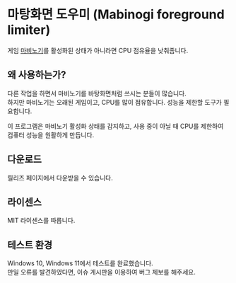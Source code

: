 # 마탕화면 도우미 (Mabinogi foreground limiter)

게임 [마비노기](https://mabinogi.nexon.com)를 활성화된 상태가 아니라면 CPU 점유율을 낮춰줍니다.

## 왜 사용하는가?

다른 작업을 하면서 마비노기를 바탕화면처럼 쓰시는 분들이 많습니다.  
하지만 마비노기는 오래된 게임이고, CPU를 많이 점유합니다. 성능을 제한할 도구가 필요합니다.

이 프로그램은 마비노기 활성화 상태를 감지하고, 사용 중이 아닐 때 CPU를 제한하여 컴퓨터 성능을 원활하게 만듭니다.

## 다운로드

릴리즈 페이지에서 다운받을 수 있습니다.

## 라이센스

MIT 라이센스를 따릅니다.

## 테스트 환경

Windows 10, Windows 11에서 테스트를 완료했습니다.  
만일 오류를 발견하였다면, 이슈 게시판을 이용하여 버그 제보를 해주세요.
